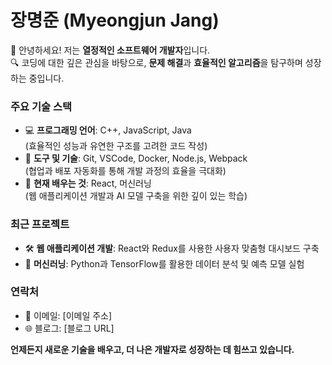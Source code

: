 # 장명준 (Myeongjun Jang)

👋 안녕하세요! 저는 **열정적인 소프트웨어 개발자**입니다.  
🔍 코딩에 대한 깊은 관심을 바탕으로, **문제 해결**과 **효율적인 알고리즘**을 탐구하며 성장하는 중입니다.

### 주요 기술 스택
- 💻 **프로그래밍 언어**: C++, JavaScript, Java  
  (효율적인 성능과 유연한 구조를 고려한 코드 작성)
- 🔧 **도구 및 기술**: Git, VSCode, Docker, Node.js, Webpack  
  (협업과 배포 자동화를 통해 개발 과정의 효율을 극대화)
- 🌱 **현재 배우는 것**: React, 머신러닝  
  (웹 애플리케이션 개발과 AI 모델 구축을 위한 깊이 있는 학습)

### 최근 프로젝트
- 🛠️ **웹 애플리케이션 개발**: React와 Redux를 사용한 사용자 맞춤형 대시보드 구축  
- 🤖 **머신러닝**: Python과 TensorFlow를 활용한 데이터 분석 및 예측 모델 실험

### 연락처
- 📧 이메일: [이메일 주소]  
- 🌐 블로그: [블로그 URL]

**언제든지 새로운 기술을 배우고, 더 나은 개발자로 성장하는 데 힘쓰고 있습니다.**
